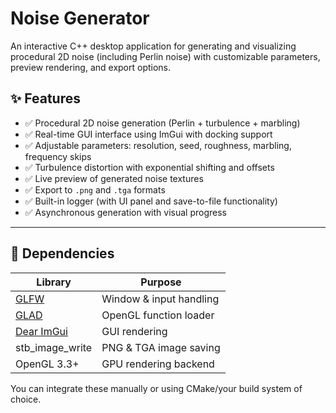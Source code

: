 # Noise Generator

An interactive C++ desktop application for generating and visualizing procedural 2D noise (including Perlin noise) with customizable parameters, preview rendering, and export options.

## ✨ Features

- ✅ Procedural 2D noise generation (Perlin + turbulence + marbling)
- ✅ Real-time GUI interface using ImGui with docking support
- ✅ Adjustable parameters: resolution, seed, roughness, marbling, frequency skips
- ✅ Turbulence distortion with exponential shifting and offsets
- ✅ Live preview of generated noise textures
- ✅ Export to `.png` and `.tga` formats
- ✅ Built-in logger (with UI panel and save-to-file functionality)
- ✅ Asynchronous generation with visual progress

---

## 🧩 Dependencies

| Library          | Purpose                  |
|------------------|---------------------------|
| [GLFW](https://www.glfw.org/)         | Window & input handling      |
| [GLAD](https://glad.dav1d.de/)        | OpenGL function loader       |
| [Dear ImGui](https://github.com/ocornut/imgui) | GUI rendering                |
| stb_image_write  | PNG & TGA image saving   |
| OpenGL 3.3+       | GPU rendering backend     |

You can integrate these manually or using CMake/your build system of choice.
